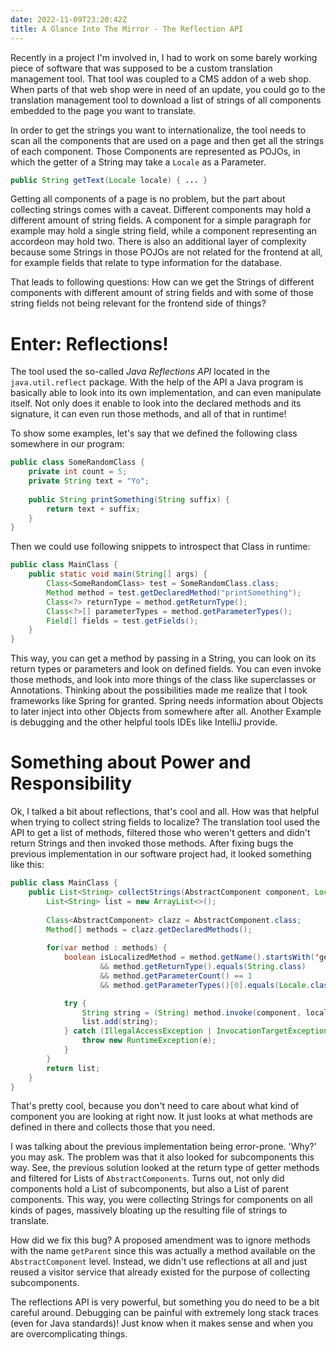 ```yaml
---
date: 2022-11-09T23:20:42Z
title: A Glance Into The Mirror - The Reflection API
---
```


Recently in a project I'm involved in, I had to work on some barely working piece of software that was supposed to be a custom translation management tool.
That tool was coupled to a CMS addon of a web shop.
When parts of that web shop were in need of an update, you could go to the translation management tool to download a list of strings of all components embedded to the page you want to translate. 

In order to get the strings you want to internationalize, the tool needs to scan all the components that are used on a page and then get all the strings of each component.
Those Components are represented as POJOs, in which the getter of a String may take a `Locale` as a Parameter.
```java
public String getText(Locale locale) { ... }
```

Getting all components of a page is no problem, but the part about collecting strings comes with a caveat.
Different components may hold a different amount of string fields. 
A component for a simple paragraph for example may hold a single string field, while a component representing an accordeon may hold two.
There is also an additional layer of complexity because some Strings in those POJOs are not related for the frontend at all, for example fields that relate to type information for the database.

That leads to following questions: How can we get the Strings of different components with different amount of string fields and with some of those string fields not being relevant for the frontend side of things?

# Enter: Reflections!
The tool used the so-called _Java Reflections API_ located in the `java.util.reflect` package.
With the help of the API a Java program is basically able to look into its own implementation, and can even manipulate itself.
Not only does it enable to look into the declared methods and its signature, it can even run those methods, and all of that in runtime!

To show some examples, let's say that we defined the following class somewhere in our program:
```java
public class SomeRandomClass {
    private int count = 5;
    private String text = "Yo";
    
    public String printSomething(String suffix) {
        return text + suffix;
    }
}
```

Then we could use following snippets to introspect that Class in runtime:

```java
public class MainClass {
    public static void main(String[] args) {
        Class<SomeRandomClass> test = SomeRandomClass.class;
        Method method = test.getDeclaredMethod("printSomething");
        Class<?> returnType = method.getReturnType();
        Class<?>[] parameterTypes = method.getParameterTypes();
        Field[] fields = test.getFields();
    }
}
```
This way, you can get a method by passing in a String, you can look on its return types or parameters and look on defined fields.
You can even invoke those methods, and look into more things of the class like superclasses or Annotations.
Thinking about the possibilities made me realize that I took frameworks like Spring for granted.
Spring needs information about Objects to later inject into other Objects from somewhere after all. 
Another Example is debugging and the other helpful tools IDEs like IntelliJ provide.

# Something about Power and Responsibility
Ok, I talked a bit about reflections, that's cool and all. 
How was that helpful when trying to collect string fields to localize?
The translation tool used the API to get a list of methods, filtered those who weren't getters and didn't return Strings and then invoked those methods.
After fixing bugs the previous implementation in our software project had, it looked something like this:
```java
public class MainClass {
    public List<String> collectStrings(AbstractComponent component, Locale locale) {
        List<String> list = new ArrayList<>();
        
        Class<AbstractComponent> clazz = AbstractComponent.class;
        Method[] methods = clazz.getDeclaredMethods();
        
        for(var method : methods) {
            boolean isLocalizedMethod = method.getName().startsWith('get')
                    && method.getReturnType().equals(String.class)
                    && method.getParameterCount() == 1
                    && method.getParameterTypes()[0].equals(Locale.class);

            try {
                String string = (String) method.invoke(component, locale);
                list.add(string);
            } catch (IllegalAccessException | InvocationTargetException e) {
                throw new RuntimeException(e);
            }
        }
        return list;
    }
}
```
That's pretty cool, because you don't need to care about what kind of component you are looking at right now.
It just looks at what methods are defined in there and collects those that you need.

I was talking about the previous implementation being error-prone. 'Why?' you may ask.
The problem was that it also looked for subcomponents this way.
See, the previous solution looked at the return type of getter methods and filtered for Lists of `AbstractComponents`.
Turns out, not only did components hold a List of subcomponents, but also a List of parent components.
This way, you were collecting Strings for components on all kinds of pages, massively bloating up the resulting file of strings to translate.

How did we fix this bug? 
A proposed amendment was to ignore methods with the name `getParent` since this was actually a method available on the `AbstractComponent` level.
Instead, we didn't use reflections at all and just reused a visitor service that already existed for the purpose of collecting subcomponents.

The reflections API is very powerful, but something you do need to be a bit careful around.
Debugging can be painful with extremely long stack traces (even for Java standards)!
Just know when it makes sense and when you are overcomplicating things.